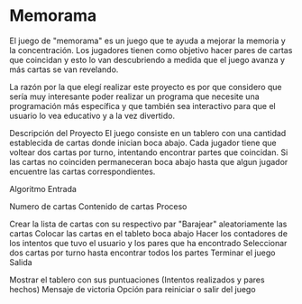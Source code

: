 # Memorama

El juego de "memorama" es un juego que te ayuda a mejorar la memoria y la concentración. Los jugadores tienen como objetivo hacer pares de cartas que coincidan y esto lo van descubriendo a medida que el juego avanza y más cartas se van revelando.

La razón por la que elegí realizar este proyecto es por que considero que sería muy interesante poder realizar un programa que necesite una programación más específica y que también sea interactivo para que el usuario lo vea educativo y a la vez divertido.

Descripción del Proyecto
El juego consiste en un tablero con una cantidad establecida de cartas donde inician boca abajo. Cada jugador tiene que voltear dos cartas por turno, intentando encontrar partes que coincidan. Si las cartas no coinciden permaneceran boca abajo hasta que algun jugador encuentre las cartas correspondientes.

Algoritmo
Entrada

Numero de cartas
Contenido de cartas
Proceso

Crear la lista de cartas con su respectivo par
"Barajear" aleatoriamente las cartas
Colocar las cartas en el tableto boca abajo
Hacer los contadores de los intentos que tuvo el usuario y los pares que ha encontrado
Seleccionar dos cartas por turno hasta encontrar todos los partes
Terminar el juego
Salida

Mostrar el tablero con sus puntuaciones (Intentos realizados y pares hechos)
Mensaje de victoria
Opción para reiniciar o salir del juego
